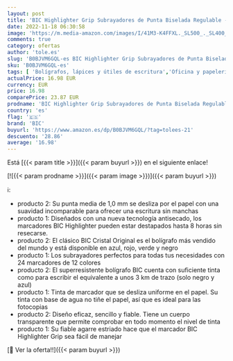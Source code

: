 ```yaml
---
layout: post
title: 'BIC Highlighter Grip Subrayadores de Punta Biselada Regulable -Pack de 24 & Cristal Original Bolígrafos Punta Media  1 0 mm  – Colores Surtidos  Blíster de 15+5 Unidades'
date: 2022-11-18 06:30:58
image: 'https://m.media-amazon.com/images/I/41M3-K4FFXL._SL500_._SL400_.jpg'
comments: true
category: ofertas
author: 'tole.es'
slug: 'B0BJVM6GQL-es BIC Highlighter Grip Subrayadores de Punta Biselada...'
sku: 'B0BJVM6GQL-es'
tags: [ 'Bolígrafos, lápices y útiles de escritura','Oficina y papelería','Rotuladores y subrayadores','Subrayadores','bic','bolígrafos','highlighter','🇪🇸', ]
actualPrice: 16.98 EUR
currency: EUR
price: 16.98
comparePrice: 23.87 EUR
prodname: 'BIC Highlighter Grip Subrayadores de Punta Biselada Regulable -Pack de 24 & Cristal Original Bolígrafos Punta Media  1 0 mm  – Colores Surtidos  Blíster de 15+5 Unidades'
country: 'es'
flag: '🇪🇸'
brand: 'BIC'
buyurl: 'https://www.amazon.es/dp/B0BJVM6GQL/?tag=tolees-21'
descuento: '28.86'
average: '16.98'
---
```


Está [{{< param title >}}]({{< param buyurl >}}) en el siguiente enlace!

[![{{< param prodname >}}]({{< param image >}})]({{< param buyurl >}})

ℹ️:

- producto 2: Su punta media de 1,0 mm se desliza por el papel con una suavidad incomparable para ofrecer una escritura sin manchas
- producto 1: Diseñados con una nueva tecnología antisecado, los marcadores BIC Highlighter pueden estar destapados hasta 8 horas sin resecarse.
- producto 2: El clásico BIC Cristal Original es el bolígrafo más vendido del mundo y está disponible en azul, rojo, verde y negro
- producto 1: Los subrayadores perfectos para todas tus necesidades con 24 marcadores de 12 colores
- producto 2: El superresistente bolígrafo BIC cuenta con suficiente tinta como para escribir el equivalente a unos 3 km de trazo (solo negro y azul)
- producto 1: Tinta de marcador que se desliza uniforme en el papel. Su tinta con base de agua no tiñe el papel, así que es ideal para las fotocopias
- producto 2: Diseño eficaz, sencillo y fiable. Tiene un cuerpo transparente que permite comprobar en todo momento el nivel de tinta
- producto 1: Su fiable agarre estriado hace que el marcador BIC Highlighter Grip sea fácil de manejar

[🛒 Ver la oferta!!]({{< param buyurl >}})
